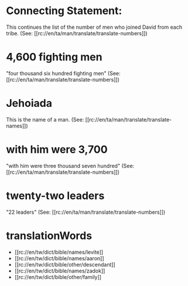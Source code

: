 # Connecting Statement:

This continues the list of the number of men who joined David from each tribe. (See: [[rc://en/ta/man/translate/translate-numbers]])

# 4,600 fighting men

"four thousand six hundred fighting men" (See: [[rc://en/ta/man/translate/translate-numbers]])

# Jehoiada

This is the name of a man. (See: [[rc://en/ta/man/translate/translate-names]])

# with him were 3,700

"with him were three thousand seven hundred" (See: [[rc://en/ta/man/translate/translate-numbers]])

# twenty-two leaders

"22 leaders" (See: [[rc://en/ta/man/translate/translate-numbers]])

# translationWords

* [[rc://en/tw/dict/bible/names/levite]]
* [[rc://en/tw/dict/bible/names/aaron]]
* [[rc://en/tw/dict/bible/other/descendant]]
* [[rc://en/tw/dict/bible/names/zadok]]
* [[rc://en/tw/dict/bible/other/family]]